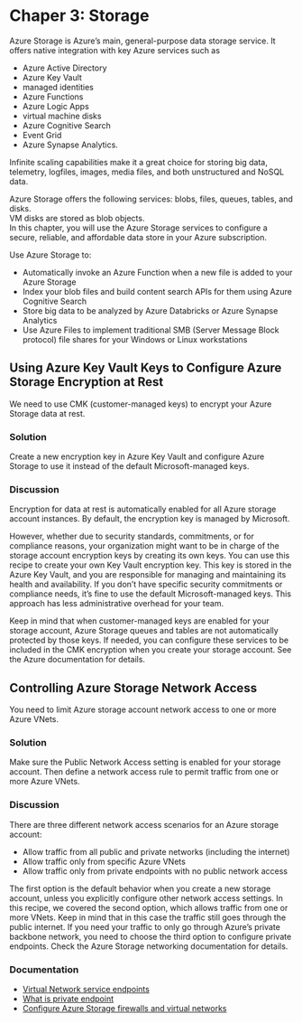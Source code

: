# Chaper 3: Storage

Azure Storage is Azure’s main, general-purpose data storage service. 
It offers native integration with key Azure services such as 

- Azure Active Directory
- Azure Key Vault
- managed identities
- Azure Functions
- Azure Logic Apps
- virtual machine disks
- Azure Cognitive Search
- Event Grid
- Azure Synapse Analytics.  

Infinite scaling capabilities make it a great choice for 
storing big data, telemetry, logfiles, images, media files, 
and both unstructured and NoSQL data.

Azure Storage offers the following services: blobs, files, queues, tables, and disks.  
VM disks are stored as blob objects.  
In this chapter, you will use the Azure Storage services to configure 
a secure, reliable, and affordable data store in your Azure subscription.  

Use Azure Storage to:

- Automatically invoke an Azure Function when a new file is added to your Azure Storage
- Index your blob files and build content search APIs for them using Azure Cognitive Search
- Store big data to be analyzed by Azure Databricks or Azure Synapse Analytics
- Use Azure Files to implement traditional SMB (Server Message Block protocol) file shares for your Windows or Linux workstations

## Using Azure Key Vault Keys to Configure Azure Storage Encryption at Rest

We need to use CMK (customer-managed keys) to encrypt your Azure Storage data at rest.

### Solution

Create a new encryption key in Azure Key Vault and configure Azure Storage to use it instead of the default Microsoft-managed keys.

### Discussion

Encryption for data at rest is automatically enabled for all Azure storage account instances. 
By default, the encryption key is managed by Microsoft.

However, whether due to security standards, commitments, or for compliance 
reasons, your organization might want to be in charge of the storage account encryption keys by creating its own keys. You can use this recipe to create your own Key Vault encryption key. This key is stored in the Azure Key Vault, and you are responsible for managing and maintaining its health and availability. If you don’t have specific 
security commitments or compliance needs, it’s fine to use the default Microsoft-managed keys. This approach has less administrative overhead for your team.

Keep in mind that when customer-managed keys are enabled for your storage account, Azure Storage queues and tables are not automatically protected by those keys. If needed, you can configure these services to be included in the CMK encryption when you create your storage account. See the Azure documentation for details.

## Controlling Azure Storage Network Access

You need to limit Azure storage account network access to one or more Azure VNets.

### Solution

Make sure the Public Network Access setting is enabled for your storage account. Then define a network access rule to permit traffic from one or more Azure VNets.

### Discussion

There are three different network access scenarios for an Azure storage account:

- Allow traffic from all public and private networks (including the internet)
- Allow traffic only from specific Azure VNets
- Allow traffic only from private endpoints with no public network access

The first option is the default behavior when you create a new storage account, unless you explicitly configure other network access settings.
In this recipe, we covered the second option, which allows traffic from one or more VNets. Keep in mind that in this case the traffic still goes through the public internet.
If you need your traffic to only go through Azure’s private backbone network, you need to choose the third option to configure private endpoints. Check the Azure Storage networking documentation for details.

### Documentation

- [Virtual Network service endpoints](https://learn.microsoft.com/en-us/azure/virtual-network/virtual-network-service-endpoints-overview)
- [What is private endpoint](https://learn.microsoft.com/en-us/azure/private-link/private-endpoint-overview)
- [Configure Azure Storage firewalls and virtual networks](https://learn.microsoft.com/en-us/azure/storage/common/storage-network-security?tabs=azure-portal)


